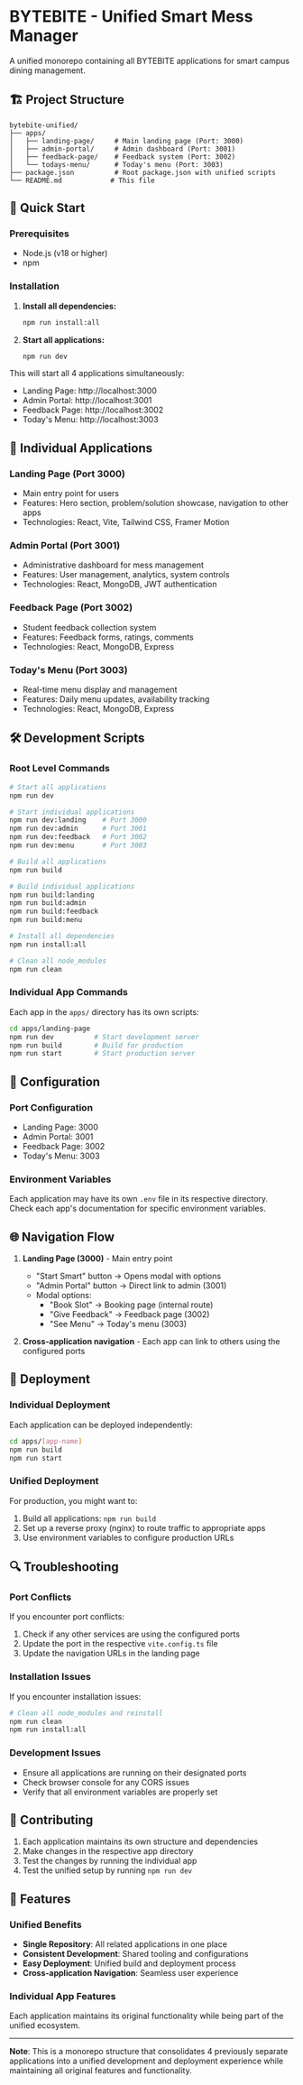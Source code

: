 # BYTEBITE - Unified Smart Mess Manager

A unified monorepo containing all BYTEBITE applications for smart campus dining management.

## 🏗️ Project Structure

```
bytebite-unified/
├── apps/
│   ├── landing-page/     # Main landing page (Port: 3000)
│   ├── admin-portal/     # Admin dashboard (Port: 3001)
│   ├── feedback-page/    # Feedback system (Port: 3002)
│   └── todays-menu/      # Today's menu (Port: 3003)
├── package.json          # Root package.json with unified scripts
└── README.md            # This file
```

## 🚀 Quick Start

### Prerequisites
- Node.js (v18 or higher)
- npm

### Installation

1. **Install all dependencies:**
   ```bash
   npm run install:all
   ```

2. **Start all applications:**
   ```bash
   npm run dev
   ```

This will start all 4 applications simultaneously:
- Landing Page: http://localhost:3000
- Admin Portal: http://localhost:3001
- Feedback Page: http://localhost:3002
- Today's Menu: http://localhost:3003

## 📱 Individual Applications

### Landing Page (Port 3000)
- Main entry point for users
- Features: Hero section, problem/solution showcase, navigation to other apps
- Technologies: React, Vite, Tailwind CSS, Framer Motion

### Admin Portal (Port 3001)
- Administrative dashboard for mess management
- Features: User management, analytics, system controls
- Technologies: React, MongoDB, JWT authentication

### Feedback Page (Port 3002)
- Student feedback collection system
- Features: Feedback forms, ratings, comments
- Technologies: React, MongoDB, Express

### Today's Menu (Port 3003)
- Real-time menu display and management
- Features: Daily menu updates, availability tracking
- Technologies: React, MongoDB, Express

## 🛠️ Development Scripts

### Root Level Commands
```bash
# Start all applications
npm run dev

# Start individual applications
npm run dev:landing    # Port 3000
npm run dev:admin      # Port 3001
npm run dev:feedback   # Port 3002
npm run dev:menu       # Port 3003

# Build all applications
npm run build

# Build individual applications
npm run build:landing
npm run build:admin
npm run build:feedback
npm run build:menu

# Install all dependencies
npm run install:all

# Clean all node_modules
npm run clean
```

### Individual App Commands
Each app in the `apps/` directory has its own scripts:
```bash
cd apps/landing-page
npm run dev          # Start development server
npm run build        # Build for production
npm run start        # Start production server
```

## 🔧 Configuration

### Port Configuration
- Landing Page: 3000
- Admin Portal: 3001
- Feedback Page: 3002
- Today's Menu: 3003

### Environment Variables
Each application may have its own `.env` file in its respective directory. Check each app's documentation for specific environment variables.

## 🌐 Navigation Flow

1. **Landing Page (3000)** - Main entry point
   - "Start Smart" button → Opens modal with options
   - "Admin Portal" button → Direct link to admin (3001)
   - Modal options:
     - "Book Slot" → Booking page (internal route)
     - "Give Feedback" → Feedback page (3002)
     - "See Menu" → Today's menu (3003)

2. **Cross-application navigation** - Each app can link to others using the configured ports

## 🚀 Deployment

### Individual Deployment
Each application can be deployed independently:
```bash
cd apps/[app-name]
npm run build
npm run start
```

### Unified Deployment
For production, you might want to:
1. Build all applications: `npm run build`
2. Set up a reverse proxy (nginx) to route traffic to appropriate apps
3. Use environment variables to configure production URLs

## 🔍 Troubleshooting

### Port Conflicts
If you encounter port conflicts:
1. Check if any other services are using the configured ports
2. Update the port in the respective `vite.config.ts` file
3. Update the navigation URLs in the landing page

### Installation Issues
If you encounter installation issues:
```bash
# Clean all node_modules and reinstall
npm run clean
npm run install:all
```

### Development Issues
- Ensure all applications are running on their designated ports
- Check browser console for any CORS issues
- Verify that all environment variables are properly set

## 📝 Contributing

1. Each application maintains its own structure and dependencies
2. Make changes in the respective app directory
3. Test the changes by running the individual app
4. Test the unified setup by running `npm run dev`

## 🎯 Features

### Unified Benefits
- **Single Repository**: All related applications in one place
- **Consistent Development**: Shared tooling and configurations
- **Easy Deployment**: Unified build and deployment process
- **Cross-application Navigation**: Seamless user experience

### Individual App Features
Each application maintains its original functionality while being part of the unified ecosystem.

---

**Note**: This is a monorepo structure that consolidates 4 previously separate applications into a unified development and deployment experience while maintaining all original features and functionality. 